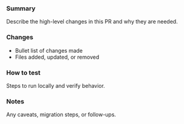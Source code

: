 <!-- Title: one-line summary -->

### Summary

Describe the high-level changes in this PR and why they are needed.

### Changes

- Bullet list of changes made
- Files added, updated, or removed

### How to test

Steps to run locally and verify behavior.

### Notes

Any caveats, migration steps, or follow-ups.
